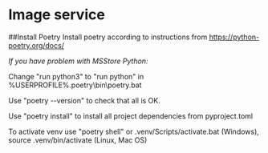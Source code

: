 # Image service

##Install Poetry
Install poetry according to instructions from https://python-poetry.org/docs/

*If you have problem with MSStore Python:*

Change "run python3" to "run python" in %USERPROFILE%.poetry\bin\poetry.bat 

Use "poetry --version" to check that all is OK.  

Use "poetry install" to install all project dependencies from pyproject.toml

To activate venv use "poetry shell" or
.venv/Scripts/activate.bat (Windows), source .venv/bin/activate (Linux, Mac OS)


